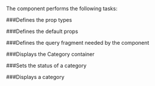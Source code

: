 The component performs the following tasks:

###Defines the prop types

###Defines the default props

###Defines the query fragment needed by the component

###Displays the Category container

###Sets the status of a category

###Displays a category
